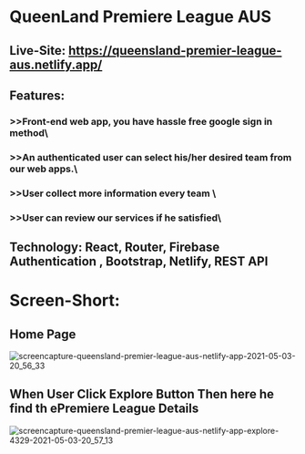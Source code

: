 # QueenLand Premiere League AUS

## Live-Site: https://queensland-premier-league-aus.netlify.app/

## Features:
### >>Front-end  web app, you have hassle free google sign in method\
### >>An authenticated user can select his/her desired team from our web apps.\
### >>User collect more information every team \
### >>User can review our services if he satisfied\

## Technology:  React, Router, Firebase Authentication , Bootstrap, Netlify, REST API

# Screen-Short:
## Home Page
![screencapture-queensland-premier-league-aus-netlify-app-2021-05-03-20_56_33](https://user-images.githubusercontent.com/68380516/116893716-1cc70480-ac53-11eb-8559-e6ced92eca4c.png)

## When User Click Explore Button Then here he find th ePremiere League Details
![screencapture-queensland-premier-league-aus-netlify-app-explore-4329-2021-05-03-20_57_13](https://user-images.githubusercontent.com/68380516/116893745-22bce580-ac53-11eb-9f53-7a31ed26b838.png)

